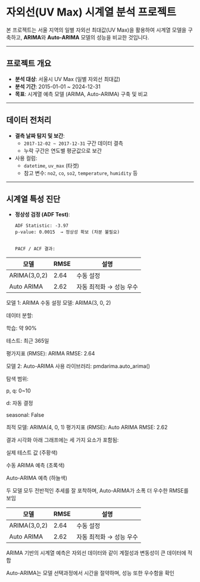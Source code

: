 # 자외선(UV Max) 시계열 분석 프로젝트

본 프로젝트는 서울 지역의 일별 자외선 최대값(UV Max)을 활용하여 시계열 모델을 구축하고, **ARIMA**와 **Auto-ARIMA** 모델의 성능을 비교한 것입니다.

---

## 프로젝트 개요

- **분석 대상**: 서울시 UV Max (일별 자외선 최대값)
- **분석 기간**: 2015-01-01 ~ 2024-12-31
- **목표**: 시계열 예측 모델 (ARIMA, Auto-ARIMA) 구축 및 비교

---

## 데이터 전처리

- **결측 날짜 탐지 및 보간**:
  - `2017-12-02 ~ 2017-12-31` 구간 데이터 결측
  - 누락 구간은 연도별 평균값으로 보간
- 사용 컬럼:
  - `datetime`, `uv_max` (타겟)
  - 참고 변수: `no2`, `co`, `so2`, `temperature`, `humidity` 등

---

## 시계열 특성 진단

- **정상성 검정 (ADF Test)**:
  ```text
  ADF Statistic: -3.97
  p-value: 0.0015  → 정상성 확보 (차분 불필요)


  PACF / ACF 결과:
| 모델         | RMSE  | 설명                  |
|--------------|--------|------------------------|
| ARIMA(3,0,2) | 2.64   | 수동 설정               |
| Auto ARIMA   | 2.62   | 자동 최적화 → 성능 우수  |


모델 1: ARIMA 수동 설정
모델: ARIMA(3, 0, 2)

데이터 분할:

학습: 약 90%

테스트: 최근 365일

평가지표 (RMSE):
ARIMA RMSE: 2.64

모델 2: Auto-ARIMA
사용 라이브러리: pmdarima.auto_arima()

탐색 범위:

p, q: 0~10

d: 자동 결정

seasonal: False

최적 모델:
ARIMA(4, 0, 1)
평가지표 (RMSE):
Auto ARIMA RMSE: 2.62

결과 시각화
아래 그래프에는 세 가지 요소가 포함됨:

실제 테스트 값 (주황색)

수동 ARIMA 예측 (초록색)

Auto-ARIMA 예측 (하늘색)

두 모델 모두 전반적인 추세를 잘 포착하며, Auto-ARIMA가 소폭 더 우수한 RMSE를 보임

| 모델         | RMSE  | 설명                      |
|--------------|--------|---------------------------|
| ARIMA(3,0,2) | 2.64   | 수동 설정                 |
| Auto ARIMA   | 2.62   | 자동 최적화 → 성능 우수  |

ARIMA 기반의 시계열 예측은 자외선 데이터와 같이 계절성과 변동성이 큰 데이터에 적합

Auto-ARIMA는 모델 선택과정에서 시간을 절약하며, 성능 또한 우수함을 확인
